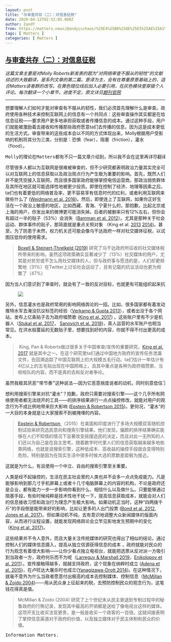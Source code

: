```yaml
---
layout: post
title: "与审查共存（二）：对信息征税"
date: 2020-04-12T02:52:05.000Z
author: ZandY
from: https://matters.news/@andyischaos/%25E4%25B8%258E%25E5%25AE%25A1%25E6%259F%25A5%25E5%2585%25B1%25E5%25AD%2598-%25E4%25BA%258C-%25E5%25AF%25B9%25E4%25BF%25A1%25E6%2581%25AF%25E5%25BE%2581%25E7%25A8%258E-bafyreicydceghiwhrizjqy2uu3rpqfybrn6ubvseyrn5yz3i4xnmphnlay
tags: [ Matters ]
categories: [ Matters ]
---
```

<!--1586659925000-->
[与审查共存（二）：对信息征税](https://matters.news/@andyischaos/%25E4%25B8%258E%25E5%25AE%25A1%25E6%259F%25A5%25E5%2585%25B1%25E5%25AD%2598-%25E4%25BA%258C-%25E5%25AF%25B9%25E4%25BF%25A1%25E6%2581%25AF%25E5%25BE%2581%25E7%25A8%258E-bafyreicydceghiwhrizjqy2uu3rpqfybrn6ubvseyrn5yz3i4xnmphnlay)
------

<div>
<p><em>这篇文章主要是对Molly Roberts新发表的题为”对网络审查不服从的韧性“的文献综述的大致翻译，是系列文章的第二篇。意译为主，会有在尊重原意基础上的、适合Matters读者群的改写。在黄色错位线后加入必要引用，在灰色模块里穿插个人评论。每次翻译一个小章节，进度不定，原文详见</em><a href="https://www.annualreviews.org/doi/abs/10.1146/annurev-polisci-050718-032837" target="_blank"><em>期刊官网</em></a></p><hr><p>想要理解人们如何才能对审查有不服从的韧性，我们必须首先理解什么是审查。政府使用各种技术来控制互联网上的信息有一个共同点：这些审查操作其实都是在给信息征税——要求用户更多地承担获取或者传播信息的成本。通过这种手段，用户们就能被激励着去接收和传播那些政府愿意ta们去传播的信息，因为这是成本更低的生活方式。审查带来的这些成本会以不同的方式体现出来，Molly根据用户受影响的机制将其分为三类，分别是：恐惧（fear），阻塞（friction），灌水（flood）。</p><pre class="ql-syntax">Molly的理论在Matters都有不只一篇文章介绍到，所以我不会在这里再详尽翻译。大家可以直接阅读我关联的《有孔隙的审查制度》和《中文互联网中“讨论”的消亡》。对信息征税这种比喻，其实就是说用户必须耗费更多的时间和精力才能突破审查，获得或者传播想要的信息。不过，虽然比喻成“税”，但政府并不能从纳税人身上收获什么好处，反倒是能从不纳税的人身上得益。</pre><p>尽管很多人都以为互联网是很难被审查的，但不少研究都表明政治力量其实完全可以对互联网上的信息获取以及政治观点行为产生极为重要的影响。首先，既然人们并不能凭空接入互联网，而且很多国家政府能够掌控电信运营商，那政治弱势群体及其所在地区就可能选择性地被更少投资。即使在控制了经济、地理等因素之后，ta们也有着更低的网络普及率，更不容易享有信息时代的红利，或者利用互联网来做些什么了 (<a href="https://science.sciencemag.org/content/353/6304/1151/tab-pdf" target="_blank">Weidmann et al. 2016</a>)。然后，即使连上了互联网，如果你正好生活在一个政治上敏感的地区，比如西藏、青海、宁夏什么的，那抱歉，比起北京或上海的用户，你发出来的微博更可能消失掉。后者的被删率只有12%左右，但你会有超过一半的贴子（53%）会消失（<a href="https://firstmonday.org/article/view/3943/3169" target="_blank">Bamman et al. 2012</a>）。尤其是那种关于社会运动、群体事件的贴子，那简直就是重点关照对象 （King et al. <a href="https://gking.harvard.edu/publications/how-censorship-china-allows-government-criticism-silences-collective-expression" target="_blank">2013</a> <a href="https://science.sciencemag.org/content/sci/345/6199/1251722.full.pdf?casa_token=4Zl2IfY9-KIAAAAA:pl95knyqSk5rAc_Xcv12svGB6nhwZkbIfpqkLxalQwyCf9VdFC3v4XcbyhlD12bYpG32y0ZZRV-sdg" target="_blank">2014</a>)。甚至，为了防患于未然，权力机关还可能会像乌干达政府一样对社交媒体征税，以试图压低你的使用需求。</p><blockquote><a href="https://arxiv.org/pdf/1909.04107.pdf" target="_blank">Boxell & Steinert-Threlkeld (2019)</a> 研究了乌干达政府所征收的社交媒体税所带来的影响。虽然这项政策确实显著减少了（13%）社交媒体的用户，尤其是对贫穷或不怎么用社交媒体的人，但与政府事与愿违的是，人们却更频繁地（31%）在Twitter上讨论社会运动了，且有记载的抗议活动也更为频繁了（47%）</blockquote><pre class="ql-syntax">因为当人们意识到了审查时，就会有了一致的反对目标，也就更有可能组织起来抗议了————这时候社会运动的成本降低了，政府的维稳压力也就增加了。这就是为什么，意识到信息操控的存在，是公民不对此逆来顺受的关键（详见系列第一篇）。</pre><figure class="image">      <picture>        <source type="image/webp" media="(min-width: 768px)" srcset="https://assets.matters.news/processed/1080w/embed/0dc74b47-6434-47a5-94c7-f8bcd6f5b743.webp" onerror="this.srcset='https://assets.matters.news/embed/0dc74b47-6434-47a5-94c7-f8bcd6f5b743.jpeg'">        <source media="(min-width: 768px)" srcset="https://assets.matters.news/processed/1080w/embed/0dc74b47-6434-47a5-94c7-f8bcd6f5b743.jpeg" onerror="this.srcset='https://assets.matters.news/embed/0dc74b47-6434-47a5-94c7-f8bcd6f5b743.jpeg'">        <source type="image/webp" srcset="https://assets.matters.news/processed/540w/embed/0dc74b47-6434-47a5-94c7-f8bcd6f5b743.webp">        <img src="https://assets.matters.news/embed/0dc74b47-6434-47a5-94c7-f8bcd6f5b743.jpeg" srcset="https://assets.matters.news/processed/540w/embed/0dc74b47-6434-47a5-94c7-f8bcd6f5b743.jpeg" loading="lazy" referrerpolicy="no-referrer">      </picture>    <figcaption><span></span></figcaption></figure><p>另外，信息灌水也是政府常用的影响网络舆论的一招。比如，很多国家都有着发动推特水军去淹没抗议标签的经验（<a href="https://www.usenix.org/system/files/conference/foci13/foci13-verkamp.pdf" target="_blank">Verkamp & Gupta 2013</a>），或者出没于各个网站，发布上亿条贴子去为政府唱赞歌 (<a href="https://gking.harvard.edu/files/gking/files/how_the_chinese_government_fabricates_social_media_posts_for_strategic_distraction_not_engaged_argument.pdf" target="_blank">King et al. 2017</a>) 。这些账户里有不少是机器人（<a href="https://www.ncbi.nlm.nih.gov/pubmed/29235918" target="_blank">Stukal et al. 2017</a>， <a href="http://www.denisstukal.com/uploads/8/4/7/0/84708866/turning_tables2017.pdf" target="_blank">Sanovich et al. 2018</a>)，真人运营的水军账户也相当常见。在洪水般蔓延的无数贴子里，想要找到好的内容，你就不得不付出更高的成本。</p><blockquote> King, Pan & Roberts做过很多关于中国审查/宣传的重要研究，<a href="https://gking.harvard.edu/files/gking/files/how_the_chinese_government_fabricates_social_media_posts_for_strategic_distraction_not_engaged_argument.pdf" target="_blank">King et al. 2017</a> 就是其中之一。在这个研究里ta们通过中国地方政府的宣传任务泄漏文件，去回溯追踪了中国互联网上的大规模五毛行动。ta们估计一年估计有4亿以上的五毛贴出现在中国网络上，且其中重点是各种为政府唱赞歌、当啦啦队的内容，而不是真的去和反对者争论。</blockquote><pre class="ql-syntax">虽然我极其厌恶“带节奏”这种说法——因为它恶意揣度说者的动机，同时刻意低估了听者的理性——但我确实认为，这个标签还是有一个正确的佩戴者：主动引导舆论的官办水军。</pre><p>想利用搜索引擎来对抗“灌水”？抱歉，政府只需要对搜索引擎——这个几乎所有网络使用者都无法绕开的工具——的排序结果进行一点点操控修改，就能对用户的观念行为不成比例地带来巨大影响 (<a href="https://www.pnas.org/content/pnas/112/33/E4512.full.pdf" target="_blank">Epstein & Robertson 2015</a>)。更何况，“灌水”的一大目的本身就是让大家搜索不到被掩埋的内容。</p><blockquote><a href="https://www.pnas.org/content/pnas/112/33/E4512.full.pdf" target="_blank">Epstein & Robertson </a>（2015）在美国和印度进行了多场大规模双盲随机控制试验来研究选民意向和搜索引擎结果。他们发现，偏颇的排序结果确实能够在人们不知情的情况下显著改变摇摆选民的决定，而且对此一无所知的人们还以为自己是在自主思考。随着数字时代里人们的信息获取越来越多地依靠网络，也就是说搜索引擎，这种低成本、高收益的操控手段就会变得特别危险，特别是因为在现实生活中很多时候大选的票数差距极为接近。</blockquote><pre class="ql-syntax">这就是为什么，有且使用一个中立、自由的搜索引擎至关重要。</pre><p>人类是经不起操控的，生活在民主社会里的人类也并不会多一点点免疫能力。凡是能够影响到那几寸手机屏幕上或者十几寸电脑屏幕上的内容的机构，不论是政府还是企业，都有能力一步一步影响你看到什么、相信什么以及做什么。只要能够通过阻塞手段，有些时候纯粹是技术性地干扰一下，提高信息获取成本，就能会对人们的信息接收习惯和政治行为理念产生极大影响。如果动机正当时，这种“四两拨千斤”的手段倒是能带来好的影响，比如让更多的人出门投票 (<a href="https://www.nature.com/articles/nature11421" target="_blank">Bond et al. 2012</a>, <a href="https://journals.plos.org/plosone/article?id=10.1371/journal.pone.0173851" target="_blank">Jones et al. 2017</a>)。但如果动机不纯，去有意识地调整大众新闻媒体的版面内容，从而进行议程设置，就能发现网络舆论会立竿见影地发生预期中的变化（<a href="https://science.sciencemag.org/content/sci/358/6364/776.full.pdf" target="_blank">King et al. 2017</a>)。</p><p>这些结果并不令人意外，而且大量关注传统媒体的研究也得出了相似的结论。通过控制人们的媒体信息摄入，提高从独立信源获得信息的成本 ，政府就能对民众的行为观念有着很大影响——让你少看点独立电视台，就能把选票从反对派一方吸引到当政者一方，政府何乐而不为呢（<a href="https://scholar.harvard.edu/files/jmarshall/files/media_and_persuasion_chapter_-_final_0.pdf" target="_blank">Larreguy & Marshall 2019</a>，<a href="https://www.aeaweb.org/articles?id=10.1257/aer.101.7.3253" target="_blank">Enikolopov et al. 2011</a>）。宣传接触得越多，就越支持政府，这个现象在纳粹时成立 (<a href="https://academic.oup.com/qje/article-abstract/130/4/1885/1916582?redirectedFrom=fulltext" target="_blank">Adena et al. 2015</a>)，在卢旺达大屠杀时也成立(<a href="https://academic.oup.com/qje/article-abstract/129/4/1947/1853091?redirectedFrom=fulltext" target="_blank">Yanagizawa-Drott 2014</a>)。在这种情况下，就毫不意外为什么当政者愿意付出极高的成本去控制媒体、控制信息（<a href="https://pricetheory.uchicago.edu/levitt/Papers/McMillanZoido2004.pdf" target="_blank">McMillan & Zoido 2004</a>)——用从民众身上征起来的税，去预防控制民众的观念行为，这笔钱花得真是值。</p><blockquote>McMillan & Zoido (2004) 研究了上个世纪末从民主衰退到专制过程中的秘鲁政府的行贿记录，发现其中最高的开销都是送给了像电视台这样的媒体。这项开支比收买法官更贵，是一般是收买一个政客的一百倍。这就间接表明了掌控信息渠道对于政府的价值，以及独立媒体对于民主体制和民众的价值。</blockquote><pre class="ql-syntax">Information Matters.</pre>
</div>
